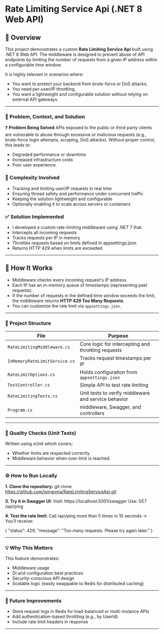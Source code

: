 # Rate Limiting Service Api (.NET 8 Web API)

## 📌 Overview

This project demonstrates a custom **Rate Limiting Service Api** built using .NET 8 Web API. The middleware is designed to prevent abuse of API endpoints by limiting the number of requests from a given IP address within a configurable time window.

It is highly relevant in scenarios where:
- You want to protect your backend from brute-force or DoS attacks.
- You need per-user/IP throttling.
- You want a lightweight and configurable solution without relying on external API gateways.

---

### 📌 Problem, Context, and Solution
❓ **Problem Being Solved**
APIs exposed to the public or third-party clients are vulnerable to abuse through excessive or malicious requests (e.g., brute-force login attempts, scraping, DoS attacks). Without proper control, this leads to:
- Degraded performance or downtime
- Increased infrastructure costs
- Poor user experience

### 🧩 Complexity Involved
- Tracking and limiting user/IP requests in real time
- Ensuring thread safety and performance under concurrent traffic
- Keeping the solution lightweight and configurable
- Optionally enabling it to scale across servers or containers

### ✅ Solution Implemented
- I developed a custom rate-limiting middleware using .NET 7 that:
- Intercepts all incoming requests
- Tracks requests per IP in memory
- Throttles requests based on limits defined in appsettings.json
- Returns HTTP 429 when limits are exceeded

---

## 🚀 How It Works

- Middleware checks every incoming request's IP address.
- Each IP has an in-memory queue of timestamps (representing past requests).
- If the number of requests in the defined time window exceeds the limit, the middleware returns **HTTP 429 Too Many Requests**.
- You can customize the rate limit via `appsettings.json`.

---

### **📁 Project Structure**

| File                          | Purpose                                              |
| ----------------------------- | ---------------------------------------------------- |
| `RateLimitingMiddleware.cs`   | Core logic for intercepting and throttling requests  |
| `InMemoryRateLimitService.cs` | Tracks request timestamps per IP                     |
| `RateLimitOptions.cs`         | Holds configuration from `appsettings.json`          |
| `TestController.cs`           | Simple API to test rate limiting                     |
| `RateLimitingTests.cs`        | Unit tests to verify middleware and service behavior |
| `Program.cs`                  | middleware, Swagger, and controllers                 |

---

### **🧪 Quality Checks (Unit Tests)**
Written using xUnit which covers; 
- Whether limits are respected correctly.
- Middleware behavior when over-limit is reached.

---

### **⚙️ How to Run Locally**

**1. Clone the repository:**
git clone https://github.com/isingoma/RateLimitingServiceApi.git


**3. Try it in Swagger UI:**
Visit: https://localhost:5001/swagger
Use: GET /api/ping

**4. Test the rate limit:**
Call /api/ping more than 5 times in 10 seconds → You'll receive:

{
  "status": 429,
  "message": "Too many requests. Please try again later."
}

---

### **💡 Why This Matters**
This feature demonstrates:
- Middleware usage
- DI and configuration best practices
- Security-conscious API design
- Scalable logic (easily swappable to Redis for distributed caching)

---

### **🔄 Future Improvements**
- Store request logs in Redis for load-balanced or multi-instance APIs
- Add authentication-based throttling (e.g., by UserId)
- Include rate limit headers in response

---
